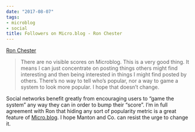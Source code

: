```yaml
---
date: "2017-08-07"
tags:
- microblog
- social
title: Followers on Micro.blog - Ron Chester
---
```


[Ron Chester][1]

> There are no visible scores on Microblog. This is a very good thing. It means I can just concentrate on posting things others might find interesting and then being interested in things I might find posted by others. There’s no way to tell who’s popular, nor a way to game a system to look more popular. I hope that doesn’t change.

Social networks benefit greatly from encouraging users to “game the system” any way they can in order to bump their “score”. I’m in full agreement with Ron  that hiding any sort of popularity metric is a great feature of [Micro.blog][2]. I hope Manton and Co. can resist the urge to change it.


[1]:	http://ron.blot.im/microblog-followers
[2]:	https://micro.blog/
